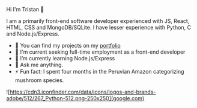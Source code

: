 Hi I'm Tristan 👋

I am a primarily front-end software developer experienced with JS, React, HTML, CSS and MongoDB/SQLite.  I have lesser experience with Python, C and Node.js/Express.

- 🔭 You can find my projects on my [portfolio](https://rhodesrt.github.io/portfolio)
- 🌇 I'm current seeking full-time employment as a front-end developer
- 🌱 I’m currently learning Node.js/Express
- 💬 Ask me anything.
- ⚡ Fun fact: I spent four months in the Peruvian Amazon categorizing mushroom species.

![https://cdn3.iconfinder.com/data/icons/logos-and-brands-adobe/512/267_Python-512.png-250x250](google.com)

